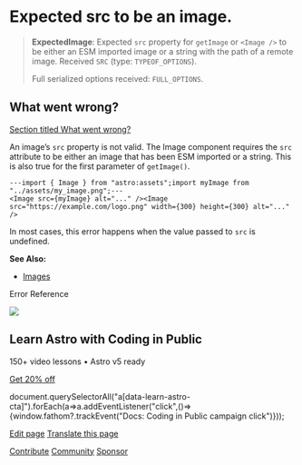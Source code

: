 Expected src to be an image.
============================

> **ExpectedImage**: Expected `src` property for `getImage` or `<Image />` to be either an ESM imported image or a string with the path of a remote image. Received `SRC` (type: `TYPEOF_OPTIONS`).  
>   
> Full serialized options received: `FULL_OPTIONS`.

What went wrong?
----------------

[Section titled What went wrong?](#what-went-wrong)

An image’s `src` property is not valid. The Image component requires the `src` attribute to be either an image that has been ESM imported or a string. This is also true for the first parameter of `getImage()`.

    ---import { Image } from "astro:assets";import myImage from "../assets/my_image.png";---
    <Image src={myImage} alt="..." /><Image src="https://example.com/logo.png" width={300} height={300} alt="..." />

In most cases, this error happens when the value passed to `src` is undefined.

**See Also:**

*   [Images](/en/guides/images/)

Error Reference

![](/_astro/CodingInPublic.DpaYu7Qd_5sx41.webp)

Learn Astro with **Coding in Public**
-------------------------------------

150+ video lessons • Astro v5 ready

[Get 20% off](https://learnastro.dev?code=ASTRO_PROMO)

document.querySelectorAll("a\[data-learn-astro-cta\]").forEach(a=>a.addEventListener("click",()=>{window.fathom?.trackEvent("Docs: Coding in Public campaign click")}));

[Edit page](https://github.com/withastro/astro/blob/main/packages/astro/src/core/errors/errors-data.ts) [Translate this page](https://contribute.docs.astro.build/guides/i18n/)

[Contribute](/en/contribute/) [Community](https://astro.build/chat) [Sponsor](https://opencollective.com/astrodotbuild)

